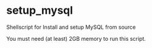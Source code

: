 # setup_mysql
Shellscript for Install and setup MySQL from source

You must need (at least) 2GB memory to run this script.
